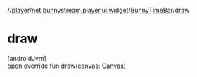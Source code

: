 //[player](../../../index.md)/[net.bunnystream.player.ui.widget](../index.md)/[BunnyTimeBar](index.md)/[draw](draw.md)

# draw

[androidJvm]\
open override fun [draw](draw.md)(canvas: [Canvas](https://developer.android.com/reference/kotlin/android/graphics/Canvas.html))
